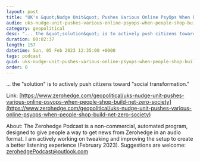 ```yaml
---
layout: post
title: "UK's &quot;Nudge Unit&quot; Pushes Various Online PsyOps When People Shop To Build &quot;Net Zero Society&quot;"
audio: uks-nudge-unit-pushes-various-online-psyops-when-people-shop-build-net-zero-society-2
category: geopolitical
desc: "... the &quot;solution&quot; is to actively push citizens toward &quot;social transformation.&quot;"
duration: 00:02:37
length: 157
datetime: Sun, 05 Feb 2023 12:35:00 +0000
tags: podcast
guid: uks-nudge-unit-pushes-various-online-psyops-when-people-shop-build-net-zero-society-0
order: 0
---
```

... the &quot;solution&quot; is to actively push citizens toward &quot;social transformation.&quot;

Link: [https://www.zerohedge.com/geopolitical/uks-nudge-unit-pushes-various-online-psyops-when-people-shop-build-net-zero-society](https://www.zerohedge.com/geopolitical/uks-nudge-unit-pushes-various-online-psyops-when-people-shop-build-net-zero-society)

About: The Zerohedge Podcast is a non-commercial, automated program, designed to give people a way to get news from Zerohedge in an audio format.  I am actively working on tweaking and improving the setup to create a better listening experience (February 2023).  Suggestions are welcome: [zerohedgePodcast@outlook.com](mailto:zerohedgePodcast@outlook.com)